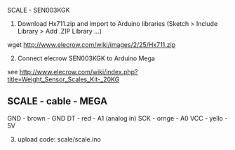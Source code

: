 
SCALE - SEN003KGK

1) Download Hx711.zip and import to Arduino libraries
(Sketch > Include Library > Add .ZIP Library ...)

wget http://www.elecrow.com/wiki/images/2/25/Hx711.zip

2) Connect elecrow SEN003KGK to Arduino Mega

see http://www.elecrow.com/wiki/index.php?title=Weight_Sensor_Scales_Kit-_20KG

SCALE - cable - MEGA
--------------------
GND   - brown - GND
DT    - red   - A1 (analog in) 
SCK   - ornge - A0 
VCC   - yello - 5V

3) upload code: scale/scale.ino
